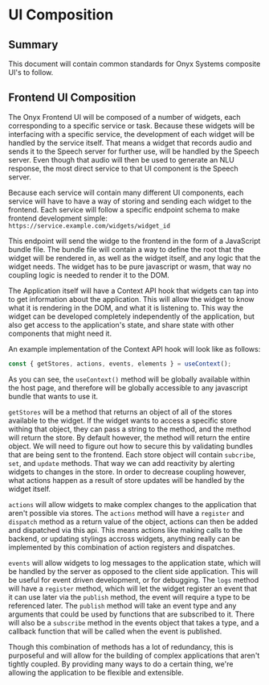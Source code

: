 # UI Composition

## Summary

This document will contain common standards for Onyx Systems composite UI's to follow.

## Frontend UI Composition

The Onyx Frontend UI will be composed of a number of widgets, each corresponding to a specific service or task. Because these widgets will be interfacing with a specific service, the development of each widget will be handled by the service itself. That means a widget that records audio and sends it to the Speech server for further use, will be handled by the Speech server. Even though that audio will then be used to generate an NLU response, the most direct service to that UI component is the Speech server.

Because each service will contain many different UI components, each service will have to have a way of storing and sending each widget to the frontend. Each service will follow a specific endpoint schema to make frontend development simple:
`https://service.example.com/widgets/widget_id`

This endpoint will send the widge to the frontend in the form of a JavaScript bundle file. The bundle file will contain a way to define the root that the widget will be rendered in, as well as the widget itself, and any logic that the widget needs. The widget has to be pure javascript or wasm, that way no coupling logic is needed to render it to the DOM.

The Application itself will have a Context API hook that widgets can tap into to get information about the application. This will allow the widget to know what it is rendering in the DOM, and what it is listening to. This way the widget can be developed completely independently of the application, but also get access to the application's state, and share state with other components that might need it.

An example implementation of the Context API hook will look like as follows:

```js
const { getStores, actions, events, elements } = useContext();
```

As you can see, the `useContext()` method will be globally available within the host page, and therefore will be globally accessible to any javascript bundle that wants to use it.

`getStores` will be a method that returns an object of all of the stores available to the widget. If the widget wants to access a specific store withing that object, they can pass a string to the method, and the method will return the store. By default however, the method will return the entire object. We will need to figure out how to secure this by validating bundles that are being sent to the frontend. Each store object will contain `subcribe`, `set`, and `update` methods. That way we can add reactivity by alerting widgets to changes in the store. In order to decrease coupling however, what actions happen as a result of store updates will be handled by the widget itself.

`actions` will allow widgets to make complex changes to the application that aren't possible via stores. The `actions` method will have a `register` and `dispatch` method as a return value of the object, actions can then be added and dispatched via this api. This means actions like making calls to the backend, or updating stylings accross widgets, anything really can be implemented by this combination of action registers and dispatches.

`events` will allow widgets to log messages to the application state, which will be handled by the server as opposed to the client side application. This will be useful for event driven development, or for debugging. The `logs` method will have a `register` method, which will let the widget register an event that it can use later via the `publish` method, the event will require a type to be referenced later. The `publish` method will take an event type and any arguments that could be used by functions that are subscribed to it. There will also be a `subscribe` method in the events object that takes a type, and a callback function that will be called when the event is published.

Though this combination of methods has a lot of redundancy, this is purposeful and will allow for the building of complex applications that aren't tightly coupled. By providing many ways to do a certain thing, we're allowing the application to be flexible and extensible.
